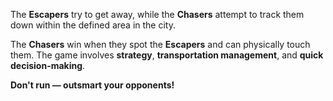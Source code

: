 The **Escapers** try to get away, while the **Chasers** attempt to track them down within the defined area in the city.

The **Chasers** win when they spot the **Escapers** and can physically touch them. The game involves **strategy**, **transportation management**, and **quick decision-making**.

**Don't run — outsmart your opponents!**
